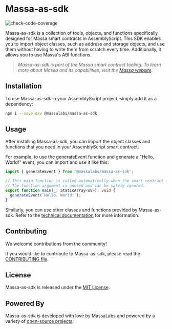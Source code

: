 # Massa-as-sdk
![check-code-coverage](https://img.shields.io/badge/coverage-80%25-green)




Massa-as-sdk is a collection of tools, objects, and functions specifically designed for Massa smart contracts in AssemblyScript. This SDK enables you to import object classes, such as address and storage objects, and use them without having to write them from scratch every time. Additionally, it allows you to use Massa's ABI functions.

> _Massa-as-sdk is part of the Massa smart contract tooling. To learn more about Massa and its capabilities, visit the [Massa website](https://massa.net)._

## Installation
To use Massa-as-sdk in your AssemblyScript project, simply add it as a dependency:

```sh
npm i --save-dev @massalabs/massa-as-sdk
```

## Usage
After installing Massa-as-sdk, you can import the object classes and functions that you need in your AssemblyScript smart contract.

For example, to use the generateEvent function and generate a "Hello, World!" event, you can import and use it like this:

```typescript
import { generateEvent } from '@massalabs/massa-as-sdk';

// This main function is called automatically when the smart contract is executed by the blockchain.
// The function argument is unused and can be safely ignored.
export function main(_: StaticArray<u8>): void {
  generateEvent(`Hello, World!`);
}
```

Similarly, you can use other classes and functions provided by Massa-as-sdk.
Refer to the [technical documentation](https://as-sdk.docs.massa.net/index.html) for more information.

## Contributing
We welcome contributions from the community!

If you would like to contribute to Massa-as-sdk, please read the [CONTRIBUTING file](CONTRIBUTING.md).

## License
Massa-as-sdk is released under the [MIT License](LICENSE).

## Powered By
Massa-as-sdk is developed with love by MassaLabs and powered by a variety of [open-source projects](powered-by.md).
